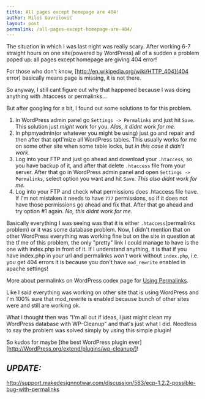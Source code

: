 ```yaml
---
title: All pages except homepage are 404!
author: Miloš Gavrilović
layout: post
permalink: /all-pages-except-homepage-are-404/
---
```

The situation in which I was last night was really scary. After working 6-7 straight hours on one site(powered by WordPress) all of a sudden a problem poped up: all pages except homepage are giving 404 error!

For those who don't know, [http://en.wikipedia.org/wiki/HTTP_404](404 error) basically means page is missing, it is not there.

So anyway, I still cant figure out why that happened because I was doing anything with .htaccess or permalinks...

But after googling for a bit, I found out some solutions to for this problem.

1. In WordPress admin panel go `Settings -> Permalinks` and just hit `Save`. This solution just *might* work for you. *Alas, it didnt work for me.*
2.  In phpmyadmin(or whatever you might be using) just go and repair and then after that optI'mize all WordPress tables. This usually works for me on some other site when some table locks, but *in this case it didn't work*.
3. Log into your FTP and just go ahead and download your `.htaccess`, so you have backup of it, and after that delete `.htaccess` file from your server. After that go in WordPress admin panel and open `Settings -> Permalinks`, select option you want and hit `Save`. *This also didnt work for me.*
4. Log into your FTP and check what permissions does .htaccess file have. If I'm not mistaken it needs to have `777` permissions, so if it does not have those permissions go ahead and fix that. After that go ahead and try option #1 again. *No, this didnt work for me.*

Basically everything I was seeing was that it is either `.htaccess`(permalinks problem) or it was some database problem. Now, I didn't mention that on other WordPress everything was working fine but on the site in question at the tI'me of this problem, the only "pretty" link I could manage to have is the one with index.php in front of it. If I understand anything, it is that if you have index.php in your url and permalinks *won't* work without `index.php`, i.e. you get 404 errors it is because you don't have `mod_rewrite` enabled in apache settings!

More about permalinks on WordPress codex page for [Using Permalinks](http://codex.WordPress.org/Using_Permalinks).

Like I said everything was working on other site that is using WordPress and I'm 100% sure that mod_rewrite is enabled because bunch of other sites were and still are working ok.

What I thought then was "I'm all out if ideas, I just might clean my WordPress database with WP-Cleanup" and that's just what I did. Needless to say the problem was solved simply by using this simple plugin!

So kudos for maybe [the best WordPress plugin ever][http://WordPress.org/extend/plugins/wp-cleanup/]!

## *UPDATE:*

<http://support.makedesignnotwar.com/discussion/583/ecp-1.2.2-possible-bug-with-permalinks>
